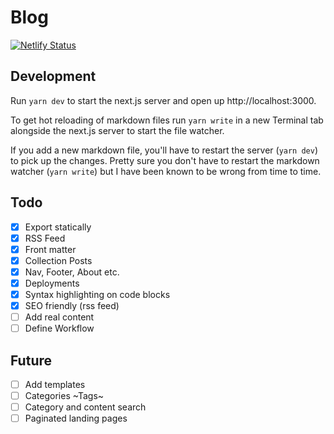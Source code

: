 # Blog

[![Netlify Status](https://api.netlify.com/api/v1/badges/2a913231-0af5-4b33-a972-e09376633675/deploy-status)](https://app.netlify.com/sites/highwing-eng-blog/deploys)

## Development

Run `yarn dev` to start the next.js server and open up http://localhost:3000.

To get hot reloading of markdown files run `yarn write` in a new Terminal tab
alongside the next.js server to start the file watcher.

If you add a new markdown file, you'll have to restart the server (`yarn dev`)
to pick up the changes. Pretty sure you don't have to restart the markdown
watcher (`yarn write`) but I have been known to be wrong from time to time.

## Todo

- [x] Export statically
- [x] RSS Feed
- [x] Front matter
- [x] Collection Posts
- [x] Nav, Footer, About etc.
- [x] Deployments
- [x] Syntax highlighting on code blocks
- [x] SEO friendly (rss feed)
- [ ] Add real content
- [ ] Define Workflow

## Future

- [ ] Add templates
- [ ] Categories ~Tags~
- [ ] Category and content search
- [ ] Paginated landing pages
